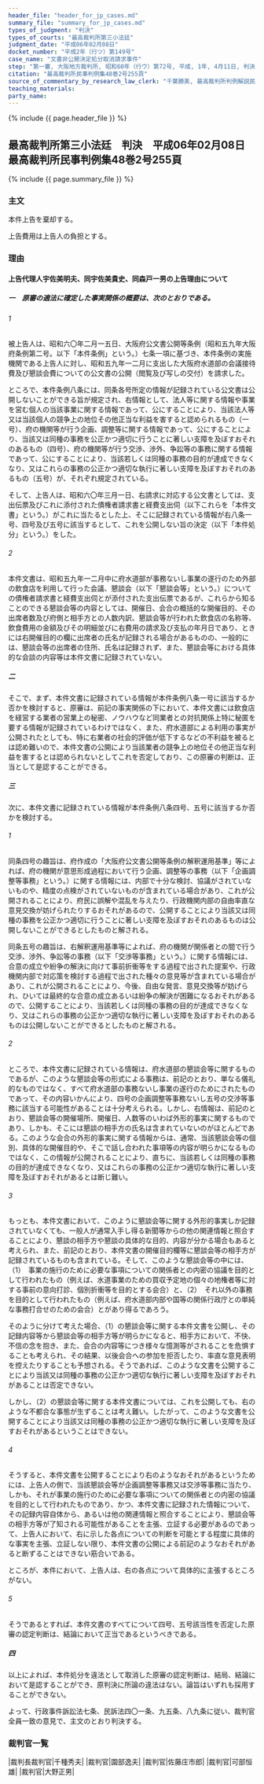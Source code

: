 ```yaml
---
header_file: "header_for_jp_cases.md"
summary_file: "summary_for_jp_cases.md"
types_of_judgment: "判決"
types_of_courts: "最高裁判所第三小法廷"
judgment_date: "平成06年02月08日"
docket_number: "平成2年（行ツ）第149号"
case_name: "文書非公開決定処分取消請求事件"
step: "第一審, 大阪地方裁判所, 昭和60年（行ウ）第72号, 平成, 1年, 4月11日, 判決|控訴審, 大阪高等裁判所, 平成1年（行コ）第16号, 平成2年5月17日, 判決"
citation: "最高裁判所民事判例集48巻2号255頁"
source_of_commentary_by_research_law_clerk: "千葉勝美, 最高裁判所判例解説民事篇平成6年度145頁|千葉勝美, 法曹時報48巻11号"
teaching_materials:
party_name:
---
```


{% include {{ page.header_file }}  %}

## 最高裁判所第三小法廷　判決　平成06年02月08日　最高裁判所民事判例集48巻2号255頁

{% include {{ page.summary_file }}  %}










### 主文



本件上告を棄却する。

上告費用は上告人の負担とする。





### 理由



#### 上告代理人宇佐美明夫、同宇佐美貴史、同森戸一男の上告理由について

##### 一　原審の適法に確定した事実関係の概要は、次のとおりである。

###### 1

被上告人は、昭和六〇年二月一五日、大阪府公文書公開等条例（昭和五九年大阪府条例第二号。以下「本件条例」という。）七条一項に基づき、本件条例の実施機関である上告人に対し、昭和五九年一二月に支出した大阪府水道部の会議接待費及び懇談会費についての公文書の公開（閲覧及び写しの交付）を請求した。

ところで、本件条例八条には、同条各号所定の情報が記録されている公文書は公開しないことができる旨が規定され、右情報として、法人等に関する情報や事業を営む個人の当該事業に関する情報であって、公にすることにより、当該法人等又は当該個人の競争上の地位その他正当な利益を害すると認められるもの（一号）、府の機関等が行う企画、調整等に関する情報であって、公にすることにより、当該又は同種の事務を公正かつ適切に行うことに著しい支障を及ぼすおそれのあるもの（四号）、府の機関等が行う交渉、渉外、争訟等の事務に関する情報であって、公にすることにより、当該若しくは同種の事務の目的が達成できなくなり、又はこれらの事務の公正かつ適切な執行に著しい支障を及ぼすおそれのあるもの（五号）が、それぞれ規定されている。

そして、上告人は、昭和六〇年三月一日、右請求に対応する公文書としては、支出伝票及びこれに添付された債権者請求書と経費支出伺（以下これらを「本件文書」という。）がこれに当たるとした上、そこに記録されている情報が右八条一号、四号及び五号に該当するとして、これを公開しない旨の決定（以下「本件処分」という。）をした。

###### 2

本件文書は、昭和五九年一二月中に府水道部が事務ないし事業の遂行のため外部の飲食店を利用して行った会議、懇談会（以下「懇談会等」という。）についての債権者請求書と経費支出伺とが添付された支出伝票であるが、これらから知ることのできる懇談会等の内容としては、開催日、会合の概括的な開催目的、その出席者数及び府側と相手方との人数内訳、懇談会等が行われた飲食店の名称等、飲食費用の金額及びその明細並びに右費用の請求及び支払の年月日であり、ときには右開催目的の欄に出席者の氏名が記録される場合があるものの、一般的には、懇談会等の出席者の住所、氏名は記録されず、また、懇談会等における具体的な会談の内容等は本件文書に記録されていない。

##### 二

そこで、まず、本件文書に記録されている情報が本件条例八条一号に該当するか否かを検討すると、原審は、前記の事実関係の下において、本件文書には飲食店を経営する業者の営業上の秘密、ノウハウなど同業者との対抗関係上特に秘匿を要する情報が記録されているわけではなく、また、府水道部による利用の事実が公開されたとしても、特に右業者の社会的評価が低下するなどの不利益を被るとは認め難いので、本件文書の公開により当該業者の競争上の地位その他正当な利益を害するとは認められないとしてこれを否定しており、この原審の判断は、正当として是認することができる。

##### 三

次に、本件文書に記録されている情報が本件条例八条四号、五号に該当するか否かを検討する。

###### 1

同条四号の趣旨は、府作成の「大阪府公文書公開等条例の解釈運用基準」等によれば、府の機関が意思形成過程において行う企画、調整等の事務（以下「企画調整等事務」という。）に関する情報には、内部で十分な検討、協議がされていないものや、精度の点検がされていないものが含まれている場合があり、これが公開されることにより、府民に誤解や混乱を与えたり、行政機関内部の自由率直な意見交換が妨げられたりするおそれがあるので、公開することにより当該又は同種の事務を公正かつ適切に行うことに著しい支障を及ぼすおそれのあるものは公開しないことができるとしたものと解される。

同条五号の趣旨は、右解釈運用基準等によれば、府の機関が関係者との間で行う交渉、渉外、争訟等の事務（以下「交渉等事務」という。）に関する情報には、合意の成立や紛争の解決に向けて事前折衝等をする過程で出された提案や、行政機関内部で対応策を検討する過程で出された種々の意見等が含まれている場合があり、これが公開されることにより、今後、自由な発言、意見交換等が妨げられ、ひいては最終的な合意の成立あるいは紛争の解決が困難になるおそれがあるので、公開することにより、当該若しくは同種の事務の目的が達成できなくなり、又はこれらの事務の公正かつ適切な執行に著しい支障を及ぼすおそれのあるものは公開しないことができるとしたものと解される。

###### 2

ところで、本件文書に記録されている情報は、府水道部の懇談会等に関するものであるが、このような懇談会等の形式による事務は、前記のとおり、単なる儀礼的なものではなく、すべて府水道部の事務ないし事業の遂行のためにされたものであって、その内容いかんにより、四号の企画調整等事務ないし五号の交渉等事務に該当する可能性があることは十分考えられる。しかし、右情報は、前記のとおり、懇談会等の開催場所、開催日、人数等のいわば外形的事実に関するものであり、しかも、そこには懇談の相手方の氏名は含まれていないのがほとんどである。このような会合の外形的事実に関する情報からは、通常、当該懇談会等の個別、具体的な開催目的や、そこで話し合われた事項等の内容が明らかになるものではなく、この情報が公開されることにより、直ちに、当該若しくは同種の事務の目的が達成できなくなり、又はこれらの事務の公正かつ適切な執行に著しい支障を及ぼすおそれがあるとは断じ難い。

###### 3

もっとも、本件文書において、このように懇談会等に関する外形的事実しか記録されていなくても、一般人が通常入手し得る新聞等からの他の関連情報と照合することにより、懇談の相手方や懇談の具体的な目的、内容が分かる場合もあると考えられ、また、前記のとおり、本件文書の開催目的欄等に懇談会等の相手方が記録されているものも含まれている。そして、このような懇談会等の中には、（1）　事業の施行のために必要な事項についての関係者との内密の協議を目的として行われたもの（例えば、水道事業のための買収予定地の個々の地権者等に対する事前の意向打診、個別折衝等を目的とする会合）と、（2）　それ以外の事務を目的として行われたもの（例えば、府水道部内部や国等の関係行政庁との単純な事務打合せのための会合）とがあり得るであろう。

そのように分けて考えた場合、（1）の懇談会等に関する本件文書を公開し、その記録内容等から懇談会等の相手方等が明らかになると、相手方において、不快、不信の念を抱き、また、会合の内容等につき様々な憶測等がされることを危惧することも考えられ、その結果、以後会合への参加を拒否したり、率直な意見表明を控えたりすることも予想される。そうであれば、このような文書を公開することにより当該又は同種の事務の公正かつ適切な執行に著しい支障を及ぼすおそれがあることは否定できない。

しかし、（2）の懇談会等に関する本件文書については、これを公開しても、右のような不都合な事態が生ずることは考え難い。したがって、このような文書を公開することにより当該又は同種の事務の公正かつ適切な執行に著しい支障を及ぼすおそれがあるということはできない。

###### 4

そうすると、本件文書を公開することにより右のようなおそれがあるというためには、上告人の側で、当該懇談会等が企画調整等事務又は交渉等事務に当たり、しかも、それが事業の施行のために必要な事項についての関係者との内密の協議を目的として行われたものであり、かつ、本件文書に記録された情報について、その記録内容自体から、あるいは他の関連情報と照合することにより、懇談会等の相手方等が了知される可能性があることを主張、立証する必要があるのであって、上告人において、右に示した各点についての判断を可能とする程度に具体的な事実を主張、立証しない限り、本件文書の公開による前記のようなおそれがあると断ずることはできない筋合いである。

ところが、本件において、上告人は、右の各点について具体的に主張するところがない。

###### 5

そうであるとすれば、本件文書のすべてについて四号、五号該当性を否定した原審の認定判断は、結論において正当であるというべきである。

##### 四

以上によれば、本件処分を違法として取消した原審の認定判断は、結局、結論において是認することができ、原判決に所論の違法はない。論旨はいずれも採用することができない。

よって、行政事件訴訟法七条、民訴法四〇一条、九五条、八九条に従い、裁判官全員一致の意見で、主文のとおり判決する。

### 裁判官一覧

|裁判長裁判官|千種秀夫|
|裁判官|園部逸夫|
|裁判官|佐藤庄市郎|
|裁判官|可部恒雄|
|裁判官|大野正男|

